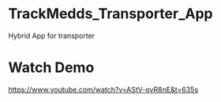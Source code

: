 # TrackMedds_Transporter_App
Hybrid App for transporter
# Watch Demo
https://www.youtube.com/watch?v=AStV-qyR8nE&t=635s

